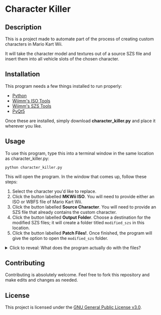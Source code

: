 # Character Killer

## Description
This is a project made to automate part of the process of creating custom characters in Mario Kart Wii.

It will take the character model and textures out of a source SZS file and insert them into all vehicle slots of the chosen character.

## Installation
This program needs a few things installed to run properly:
 - [Python](https://www.python.org/downloads/release/python-3121/)
 - [Wiimm's ISO Tools](https://wit.wiimm.de/)
 - [Wiimm's SZS Tools](https://szs.wiimm.de/)
 - [PyQt5](https://pypi.org/project/PyQt5/)

Once these are installed, simply download **character_killer.py** and place it wherever you like.

 ## Usage
 To use this program, type this into a terminal window in the same location as character_killer.py:

 `python character_killer.py`

 This will open the program. In the window that comes up, follow these steps:

 1. Select the character you'd like to replace.
 2. Click the button labelled **MKWii ISO**. You will need to provide either an ISO or WBFS file of Mario Kart Wii.
 3. Click the button labelled **Source Character**. You will need to provide an SZS file that already contains the custom character.
 4. Click the button labelled **Output Folder**. Choose a destination for the modified SZS files; it will create a folder titled `modified_szs` in this location.
 5. Click the button labelled **Patch Files!**. Once finished, the program will give the option to open the `modified_szs` folder.

<details>
<summary>Click to reveal: What does the program actually do with the files?</summary>

First, Wiimm's ISO Tools are used to extract the character files from the MKWii ISO. For example, if Mario is selected, it will extract `ma_bike-mr.szs`, `ma_kart-mr.szs`, etc. from `files/Race/Kart` and put them in a temporary folder `.tmp`.

Wiimm's SZS Tools are then used to extract the character files. It will extract the source SZS file to `.tmp/source_szs`, then extract the `driver_model.brres` file to `.tmp/source_brres`. The same thing is done to the 12 character SZS files, with the SZS files extracted to `.tmp/extracted_szs` and the BRRES files extracted to `.tmp/extracted_brres`.

The `model.mdl` file, `model_lod.mdl` file, and `Textures(NW4R)` folder of each extracted BRRES are then replaced with the models and textures of the source SZS file.

Finally, Wiimm's SZS Tools are used to rebuild the BRRES files, which are then put in the extracted SZS folders, which are then rebuilt and put into the `modified_szs` folder. The `.tmp` folder is deleted.

</details>

 ## Contributing
 Contributing is absolutely welcome. Feel free to fork this repository and make edits and changes as needed.

## License
This project is licensed under the [GNU General Public License v3.0](LICENSE).
